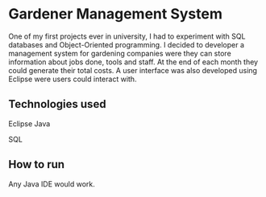 # Gardener Management System
One of my first projects ever in university, I had to experiment with SQL databases and Object-Oriented programming. 
I decided to developer a management system for gardening companies were they can store information about jobs done, tools and
staff. At the end of each month they could generate their total costs. A user interface was also developed using Eclipse were
users could interact with.

## Technologies used
Eclipse Java 

SQL

## How to run
Any Java IDE would work.
